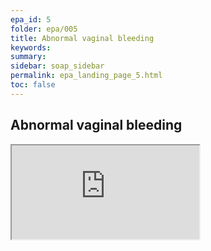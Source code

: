```yaml
---
epa_id: 5
folder: epa/005
title: Abnormal vaginal bleeding
keywords: 
summary: 
sidebar: soap_sidebar
permalink: epa_landing_page_5.html
toc: false
---
```


## Abnormal vaginal bleeding

<div class="iframe-container">
  <iframe src="https://atlas.mindmup.com/fnmi22epa/abnormal_vaginal_bleeding/index.html" allowfullscreen></iframe>
</div>